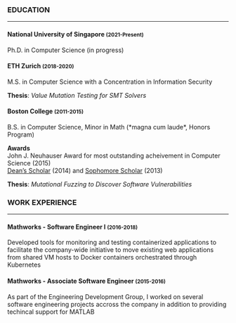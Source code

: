 ### EDUCATION
-------
<h4> National University of Singapore <small>(2021-Present)</small></h4>
Ph.D. in Computer Science (in progress)

<h4> ETH Zurich <small>(2018-2020)</small></h4>
M.S. in Computer Science with a Concentration in Information Security

**Thesis**: *Value Mutation Testing for SMT Solvers*

<h4> Boston College <small>(2011-2015)</small></h4>
B.S. in Computer Science, Minor in Math (*magna cum laude*, Honors Program)

**Awards**  
John J. Neuhauser Award for most outstanding acheivement in Computer Science (2015)  
[Dean’s Scholar](https://www.bc.edu/bc-web/schools/mcas/departments/political-science/undergraduate/awards-fellowships.html#deans_scholars) (2014) and [Sophomore Scholar](https://www.bc.edu/bc-web/schools/mcas/departments/political-science/undergraduate/awards-fellowships.html#sophomore_scholars) (2013)

**Thesis**: *Mutational Fuzzing to Discover Software Vulnerabilities*

### WORK EXPERIENCE
-------
<h4> Mathworks - Software Engineer I <small>(2016-2018)</small></h4>

Developed tools for monitoring and testing containerized applications to facilitate the company-wide initiative to move existing web applications from shared VM hosts to Docker containers orchestrated through Kubernetes

<h4> Mathworks - Associate Software Engineer <small>(2015-2016)</small></h4>
As part of the Engineering Development Group, I worked on several software engineering projects accross the company in addition to providing techincal support for MATLAB

